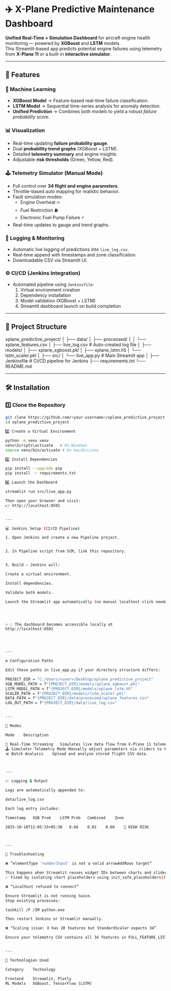 # ✈️ X-Plane Predictive Maintenance Dashboard

**Unified Real-Time + Simulation Dashboard** for aircraft engine health monitoring — powered by **XGBoost** and **LSTM** models.  
This Streamlit-based app predicts potential engine failures using telemetry from **X-Plane 11** or a built-in **interactive simulator**.

---

## 🚀 Features

### 🧠 Machine Learning
- **XGBoost Model** → Feature-based real-time failure classification.  
- **LSTM Model** → Sequential time-series analysis for anomaly detection.  
- **Unified Prediction** → Combines both models to yield a robust *failure probability score*.

### 📊 Visualization
- Real-time updating **failure probability gauge**.
- Dual **probability trend graphs** (XGBoost + LSTM).
- Detailed **telemetry summary** and engine insights.
- Adjustable **risk thresholds** (Green, Yellow, Red).

### 🕹️ Telemetry Simulator (Manual Mode)
- Full control over **34 flight and engine parameters**.
- Throttle-based auto mapping for realistic behavior.
- Fault simulation modes:
  - Engine Overheat 🔥
  - Fuel Restriction ⛽
  - Electronic Fuel Pump Failure ⚡
- Real-time updates to gauge and trend graphs.

### 🧾 Logging & Monitoring
- Automatic live logging of predictions into `live_log.csv`.
- Real-time append with timestamps and zone classification.
- Downloadable CSV via Streamlit UI.

### ⚙️ CI/CD (Jenkins Integration)
- Automated pipeline using `Jenkinsfile`:
  1. Virtual environment creation
  2. Dependency installation
  3. Model validation (XGBoost + LSTM)
  4. Streamlit dashboard launch on build completion

---

## 🧩 Project Structure

xplane_predictive_project/ │ ├── data/ │   ├── processed/ │   │   └── xplane_features.csv │   ├── live_log.csv                # Auto-created log file │ ├── models/ │   ├── xplane_xgboost.pkl │   ├── xplane_lstm.h5 │   └── lstm_scaler.pkl │ ├── src/ │   └── live_app.py                 # Main Streamlit app │ ├── Jenkinsfile                     # CI/CD pipeline for Jenkins ├── requirements.txt └── README.md

---

## 🛠️ Installation

### 1️⃣ Clone the Repository
```bash
git clone https://github.com/<your-username>/xplane_predictive_project.git
cd xplane_predictive_project

2️⃣ Create a Virtual Environment

python -m venv venv
venv\Scripts\activate   # On Windows
source venv/bin/activate # On macOS/Linux

3️⃣ Install Dependencies

pip install --upgrade pip
pip install -r requirements.txt

4️⃣ Launch the Dashboard

streamlit run src/live_app.py

Then open your browser and visit:
👉 http://localhost:8501


---

💻 Jenkins Setup (CI/CD Pipeline)

1. Open Jenkins and create a new Pipeline project.


2. In Pipeline script from SCM, link this repository.


3. Build — Jenkins will:

Create a virtual environment.

Install dependencies.

Validate both models.

Launch the Streamlit app automatically (no manual localhost click needed).




> 💡 The dashboard becomes accessible locally at
http://localhost:8501




---

⚙️ Configuration Paths

Edit these paths in live_app.py if your directory structure differs:

PROJECT_DIR = "C:/Users/<user>/Desktop/xplane_predictive_project"
XGB_MODEL_PATH = f"{PROJECT_DIR}/models/xplane_xgboost.pkl"
LSTM_MODEL_PATH = f"{PROJECT_DIR}/models/xplane_lstm.h5"
SCALER_PATH = f"{PROJECT_DIR}/models/lstm_scaler.pkl"
DATA_PATH = f"{PROJECT_DIR}/data/processed/xplane_features.csv"
LOG_OUT_PATH = f"{PROJECT_DIR}/data/live_log.csv"


---

🧪 Modes

Mode	Description

📡 Real-Time Streaming	Simulates live data flow from X-Plane 11 telemetry.
🕹️ Simulator Telemetry Mode	Manually adjust parameters via sliders to test model behavior.
📊 Batch Analysis	Upload and analyze stored flight CSV data.



---

📈 Logging & Output

Logs are automatically appended to:

data/live_log.csv

Each log entry includes:

Timestamp	XGB Prob	LSTM Prob	Combined	Zone

2025-10-10T12:05:33+05:30	0.66	0.02	0.68	🔴 HIGH RISK



---

🧰 Troubleshooting

❌ “elementType 'numberInput' is not a valid arrowAddRows target”

This happens when Streamlit reuses widget IDs between charts and sliders.
✅ Fixed by isolating chart placeholders using init_safe_placeholders() (already in latest code).

❌ “Localhost refused to connect”

Ensure Streamlit is not running twice.
Stop existing processes:

taskkill /F /IM python.exe

Then restart Jenkins or Streamlit manually.

❌ “Scaling issue: X has 20 features but StandardScaler expects 34”

Ensure your telemetry CSV contains all 34 features in FULL_FEATURE_LIST.


---

🧠 Technologies Used

Category	Technology

Frontend	Streamlit, Plotly
ML Models	XGBoost, TensorFlow (LSTM)
